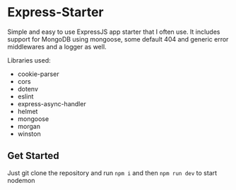 # Express-Starter

Simple and easy to use ExpressJS app starter that I often use.
It includes support for MongoDB using mongoose, some default 404 and generic error middlewares and a logger as well.

Libraries used:
- cookie-parser
- cors
- dotenv
- eslint
- express-async-handler
- helmet
- mongoose
- morgan
- winston

## Get Started
Just git clone the repository and run `npm i` and then `npm run dev` to start nodemon